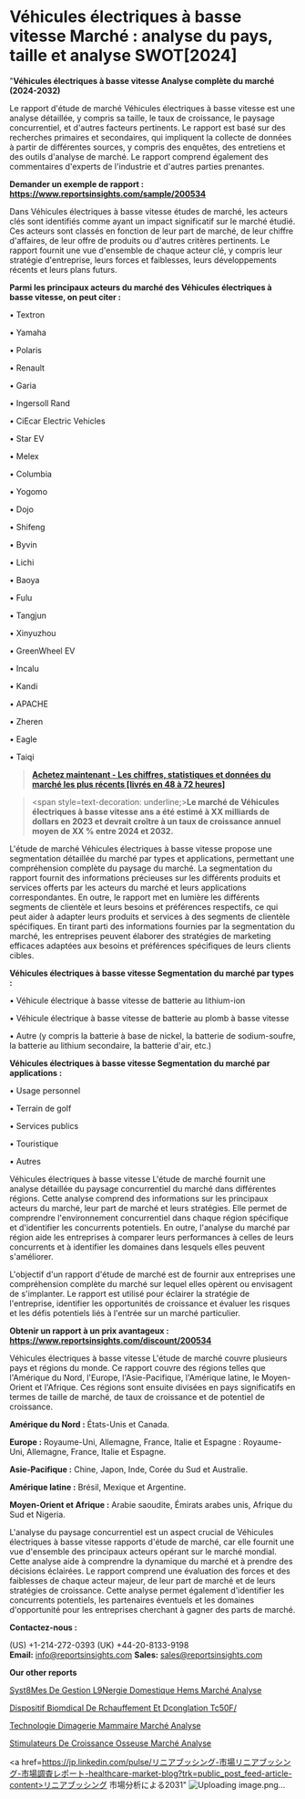 # Véhicules électriques à basse vitesse Marché : analyse du pays, taille et analyse SWOT[2024]

"<strong>Véhicules électriques à basse vitesse Analyse complète du marché (2024-2032)</strong>

Le rapport d'étude de marché Véhicules électriques à basse vitesse est une analyse détaillée, y compris sa taille, le taux de croissance, le paysage concurrentiel, et d'autres facteurs pertinents. Le rapport est basé sur des recherches primaires et secondaires, qui impliquent la collecte de données à partir de différentes sources, y compris des enquêtes, des entretiens et des outils d'analyse de marché. Le rapport comprend également des commentaires d'experts de l'industrie et d'autres parties prenantes.

<strong>Demander un exemple de rapport : </strong><strong><a href=https://www.reportsinsights.com/sample/200534>https://www.reportsinsights.com/sample/200534</a></strong>

Dans Véhicules électriques à basse vitesse études de marché, les acteurs clés sont identifiés comme ayant un impact significatif sur le marché étudié. Ces acteurs sont classés en fonction de leur part de marché, de leur chiffre d'affaires, de leur offre de produits ou d'autres critères pertinents. Le rapport fournit une vue d'ensemble de chaque acteur clé, y compris leur stratégie d'entreprise, leurs forces et faiblesses, leurs développements récents et leurs plans futurs.

<strong>Parmi les principaux acteurs du marché des Véhicules électriques à basse vitesse, on peut citer :</strong>

• Textron

• Yamaha

• Polaris

• Renault

• Garia

• Ingersoll Rand

• CiEcar Electric Vehicles

• Star EV

• Melex

• Columbia

• Yogomo

• Dojo

• Shifeng

• Byvin

• Lichi

• Baoya

• Fulu

• Tangjun

• Xinyuzhou

• GreenWheel EV

• Incalu

• Kandi

• APACHE

• Zheren

• Eagle

• Taiqi

<blockquote><a href=https://reportsinsights.com/buynow/200534><span style=text-decoration: underline;><strong>Achetez maintenant - Les chiffres, statistiques et données du marché les plus récents [livrés en 48 à 72 heures]</strong></span></a></blockquote>
<blockquote>
<div class=group w-full text-gray-800 dark:text-gray-100 border-b border-black/10 dark:border-gray-900/50 bg-gray-50 dark:bg-[#444654]>
<div class=flex p-4 gap-4 text-base md:gap-6 md:max-w-2xl lg:max-w-xl xl:max-w-3xl md:py-6 lg:px-0 m-auto>
<div class=relative flex flex-col w-[calc(100%-50px)] gap-1 md:gap-3 lg:w-[calc(100%-115px)]>
<div class=flex flex-grow flex-col gap-3>
<div class=min-h-[20px] flex flex-col items-start gap-4 whitespace-pre-wrap break-words>
<div class=result-streaming markdown prose w-full break-words dark:prose-invert light>

<span style=text-decoration: underline;><strong>Le marché de Véhicules électriques à basse vitesse ans a été estimé à XX milliards de dollars en 2023 et devrait croître à un taux de croissance annuel moyen de XX % entre 2024 et 2032.</strong></span>

</div>
</div>
</div>
</div>
</div>
</div></blockquote>
L'étude de marché Véhicules électriques à basse vitesse propose une segmentation détaillée du marché par types et applications, permettant une compréhension complète du paysage du marché. La segmentation du rapport fournit des informations précieuses sur les différents produits et services offerts par les acteurs du marché et leurs applications correspondantes. En outre, le rapport met en lumière les différents segments de clientèle et leurs besoins et préférences respectifs, ce qui peut aider à adapter leurs produits et services à des segments de clientèle spécifiques. En tirant parti des informations fournies par la segmentation du marché, les entreprises peuvent élaborer des stratégies de marketing efficaces adaptées aux besoins et préférences spécifiques de leurs clients cibles.

<strong>Véhicules électriques à basse vitesse Segmentation du marché par types :</strong>

• Véhicule électrique à basse vitesse de batterie au lithium-ion

• Véhicule électrique à basse vitesse de batterie au plomb à basse vitesse

• Autre (y compris la batterie à base de nickel, la batterie de sodium-soufre, la batterie au lithium secondaire, la batterie d'air, etc.)

<strong>Véhicules électriques à basse vitesse Segmentation du marché par applications :</strong>

• Usage personnel

• Terrain de golf

• Services publics

• Touristique

• Autres

Véhicules électriques à basse vitesse L'étude de marché fournit une analyse détaillée du paysage concurrentiel du marché dans différentes régions. Cette analyse comprend des informations sur les principaux acteurs du marché, leur part de marché et leurs stratégies. Elle permet de comprendre l'environnement concurrentiel dans chaque région spécifique et d'identifier les concurrents potentiels. En outre, l'analyse du marché par région aide les entreprises à comparer leurs performances à celles de leurs concurrents et à identifier les domaines dans lesquels elles peuvent s'améliorer.

L'objectif d'un rapport d'étude de marché est de fournir aux entreprises une compréhension complète du marché sur lequel elles opèrent ou envisagent de s'implanter. Le rapport est utilisé pour éclairer la stratégie de l'entreprise, identifier les opportunités de croissance et évaluer les risques et les défis potentiels liés à l'entrée sur un marché particulier.

<strong>Obtenir un rapport à un prix avantageux : <a href=https://www.reportsinsights.com/discount/200534>https://www.reportsinsights.com/discount/200534</a></strong>

Véhicules électriques à basse vitesse L'étude de marché couvre plusieurs pays et régions du monde. Ce rapport couvre des régions telles que l'Amérique du Nord, l'Europe, l'Asie-Pacifique, l'Amérique latine, le Moyen-Orient et l'Afrique. Ces régions sont ensuite divisées en pays significatifs en termes de taille de marché, de taux de croissance et de potentiel de croissance.

<strong>Amérique du Nord :</strong> États-Unis et Canada.

<strong>Europe :</strong> Royaume-Uni, Allemagne, France, Italie et Espagne : Royaume-Uni, Allemagne, France, Italie et Espagne.

<strong>Asie-Pacifique :</strong> Chine, Japon, Inde, Corée du Sud et Australie.

<strong>Amérique latine :</strong> Brésil, Mexique et Argentine.

<strong>Moyen-Orient et Afrique :</strong> Arabie saoudite, Émirats arabes unis, Afrique du Sud et Nigeria.

L'analyse du paysage concurrentiel est un aspect crucial de Véhicules électriques à basse vitesse rapports d'étude de marché, car elle fournit une vue d'ensemble des principaux acteurs opérant sur le marché mondial. Cette analyse aide à comprendre la dynamique du marché et à prendre des décisions éclairées. Le rapport comprend une évaluation des forces et des faiblesses de chaque acteur majeur, de leur part de marché et de leurs stratégies de croissance. Cette analyse permet également d'identifier les concurrents potentiels, les partenaires éventuels et les domaines d'opportunité pour les entreprises cherchant à gagner des parts de marché.

<strong>Contactez-nous :</strong>

(US) +1-214-272-0393
(UK) +44-20-8133-9198
<strong>Email:</strong> <a>info@reportsinsights.com</a>
<strong>Sales:</strong> <a>sales@reportsinsights.com</a>

<strong>Our other reports</strong>

<a href=https://www.linkedin.com/pulse/syst%25C3%25A8mes-de-gestion-l%25C3%25A9nergie-domestique-hems-march%25C3%25A9>Syst8Mes De Gestion L9Nergie Domestique Hems Marché Analyse</a>

<a href=https://www.linkedin.com/pulse/dispositif-biom%C3%A9dical-de-r%C3%A9chauffement-et-d%C3%A9cong%C3%A9lation-tc50f/>Dispositif Biomdical De Rchauffement Et Dconglation Tc50F/</a>

<a href=https://www.linkedin.com/pulse/technologie-dimagerie-mammaire-march%C3%A9-rapport-tje9f/>Technologie Dimagerie Mammaire Marché Analyse</a>

<a href=https://www.linkedin.com/pulse/stimulateurs-de-croissance-osseuse-march%C3%A9-kdjkf/>Stimulateurs De Croissance Osseuse Marché Analyse</a>

<a href=https://jp.linkedin.com/pulse/リニアブッシング-市場リニアブッシング-市場調査レポート-healthcare-market-blog?trk=public_post_feed-article-content>リニアブッシング 市場分析による2031</a>"
![Uploading image.png…]()
